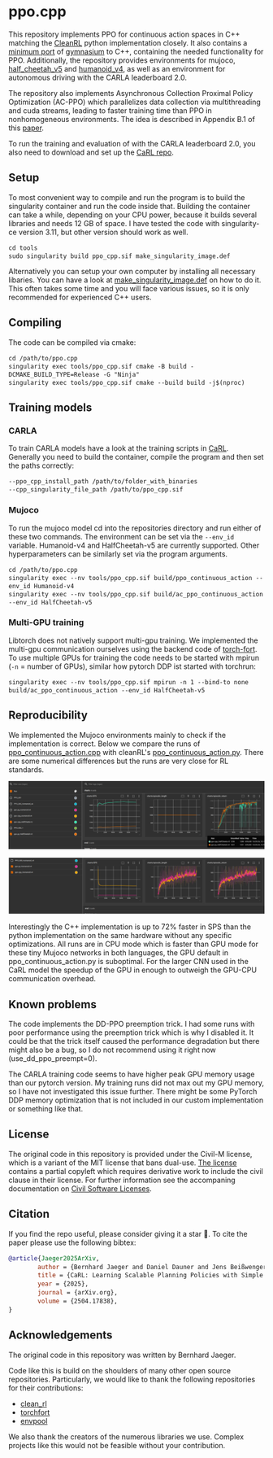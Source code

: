 # ppo.cpp
This repository implements PPO for continuous action spaces in C++ matching the [CleanRL](https://github.com/vwxyzjn/cleanrl) python implementation closely. It also contains a [minimum port](libs/gymcpp) of [gymnasium](https://github.com/Farama-Foundation/Gymnasium) to C++, containing the needed functionality for PPO.
Additionally, the repository provides environments for mujoco, [half_cheetah_v5](libs/gymcpp/mujoco/half_cheetah_v5.h) and [humanoid_v4](libs/gymcpp/mujoco/humanoid_v4.h), as well as an environment for autonomous driving with the CARLA leaderboard 2.0.

The repository also implements Asynchronous Collection Proximal Policy Optimization (AC-PPO) which parallelizes data collection via multithreading and cuda streams, leading to faster training time than PPO in nonhomogeneous environments.
The idea is described in Appendix B.1 of this [paper](https://arxiv.org/abs/2504.17838).

To run the training and evaluation of with the CARLA leaderboard 2.0, you also need to download and set up the [CaRL repo](https://github.com/autonomousvision/CaRL).

## Setup
To most convenient way to compile and run the program is to build the singularity container and run the code inside that.
Building the container can take a while, depending on your CPU power, because it builds several libraries and needs 12 GB of space. I have tested the code with singularity-ce version 3.11, but other version should work as well.
```Shell
cd tools
sudo singularity build ppo_cpp.sif make_singularity_image.def
```
Alternatively you can setup your own computer by installing all necessary libaries. You can have a look at [make_singularity_image.def](tools/make_singularity_image.def) on how to do it.
This often takes some time and you will face various issues, so it is only recommended for experienced C++ users.

## Compiling
The code can be compiled via cmake:
```Shell
cd /path/to/ppo.cpp
singularity exec tools/ppo_cpp.sif cmake -B build -DCMAKE_BUILD_TYPE=Release -G "Ninja"
singularity exec tools/ppo_cpp.sif cmake --build build -j$(nproc)
```

## Training models

### CARLA
To train CARLA models have a look at the training scripts in [CaRL](https://github.com/autonomousvision/CaRL/blob/main/CARLA/team_code/train_carl_cpp.sh).  
Generally you need to build the container, compile the program and then set the paths correctly: 
```Shell
--ppo_cpp_install_path /path/to/folder_with_binaries
--cpp_singularity_file_path /path/to/ppo_cpp.sif
```

### Mujoco

To run the mujoco model cd into the repositories directory and run either of these two commands.
The environment can be set via the `--env_id` variable. Humanoid-v4 and HalfCheetah-v5 are currently supported.
Other hyperparameters can be similarly set via the program arguments.
```Shell
cd /path/to/ppo.cpp
singularity exec --nv tools/ppo_cpp.sif build/ppo_continuous_action --env_id Humanoid-v4
singularity exec --nv tools/ppo_cpp.sif build/ac_ppo_continuous_action --env_id HalfCheetah-v5
```

### Multi-GPU training
Libtorch does not natively support multi-gpu training. 
We implemented the multi-gpu communication ourselves using the backend code of [torch-fort](https://github.com/NVIDIA/TorchFort).
To use multiple GPUs for training the code needs to be started with mpirun (`-n` = number of GPUs), similar how pytorch DDP ist started with torchrun:
```Shell
singularity exec --nv tools/ppo_cpp.sif mpirun -n 1 --bind-to none  build/ac_ppo_continuous_action --env_id HalfCheetah-v5
```

## Reproducibility
We implemented the Mujoco environments mainly to check if the implementation is correct.
Below we compare the runs of [ppo_continuous_action.cpp](src/ppo_continuous_action.cpp) with cleanRL's [ppo_continuous_action.py](https://github.com/vwxyzjn/cleanrl/blob/master/cleanrl/ppo_continuous_action.py).
There are some numerical differences but the runs are very close for RL standards.

![HalfCheetah](./docs/halfcheetah_clearnrl_ppo_cpp.png)

![Humanoid](./docs/humanoid_clearnrl_ppo_cpp.png)

Interestingly the C++ implementation is up to 72% faster in SPS than the python implementation on the same hardware without any specific optimizations.
All runs are in CPU mode which is faster than GPU mode for these tiny Mujoco networks in both languages, the GPU default in ppo_continuous_action.py is suboptimal.
For the larger CNN used in the CaRL model the speedup of the GPU in enough to outweigh the GPU-CPU communication overhead.

## Known problems

The code implements the DD-PPO preemption trick.
I had some runs with poor performance using the preemption trick which is why I disabled it. 
It could be that the trick itself caused the performance degradation but there might also be a bug, so I do not recommend using it right now (use_dd_ppo_preempt=0).

The CARLA training code seems to have higher peak GPU memory usage than our pytorch version.
My training runs did not max out my GPU memory, so I have not investigated this issue further.
There might be some PyTorch DDP memory optimization that is not included in our custom implementation or something like that.

## License

The original code in this repository is provided under the Civil-M license, which is a variant of the MIT license that bans dual-use. [The license](LICENSE) contains a partial copyleft which requires derivative work to include the civil clause in their license. For further information see the accompaning documentation on [Civil Software Licenses](docs/Jaeger2025LicenseWhitepaper.pdf).

## Citation
If you find the repo useful, please consider giving it a star &#127775;.
To cite the paper please use the following bibtex:
```BibTeX
@article{Jaeger2025ArXiv, 
        author = {Bernhard Jaeger and Daniel Dauner and Jens Beißwenger and Simon Gerstenecker and Kashyap Chitta and Andreas Geiger}, 
        title = {CaRL: Learning Scalable Planning Policies with Simple Rewards}, 
        year = {2025}, 
        journal = {arXiv.org}, 
        volume = {2504.17838}, 
}
```

## Acknowledgements
The original code in this repository was written by Bernhard Jaeger.

Code like this is build on the shoulders of many other open source repositories.
Particularly, we would like to thank the following repositories for their contributions:

* [clean_rl](https://github.com/vwxyzjn/cleanrl/tree/master)
* [torchfort](https://github.com/NVIDIA/TorchFort)
* [envpool](https://github.com/sail-sg/envpool)

We also thank the creators of the numerous libraries we use. Complex projects like this would not be feasible without your contribution.